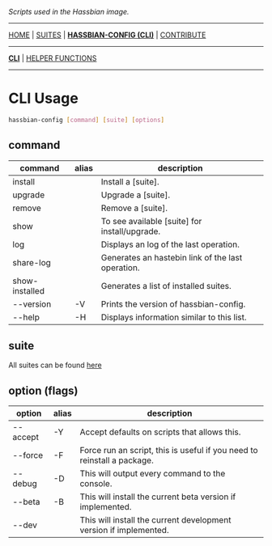 _Scripts used in the Hassbian image._

***

[HOME](/) | [SUITES](/suites) | [**HASSBIAN-CONFIG (CLI)**](/cli) | [CONTRIBUTE](/contribute)

***

[**CLI**](/cli/cli) | [HELPER FUNCTIONS](/cli/helpers)

***

# CLI Usage

```bash
hassbian-config [command] [suite] [options]
```

## command

command | alias | description
-- | -- | --
install |  | Install a [suite].
upgrade |  | Upgrade a [suite].
remove |  | Remove a [suite].
show |  | To see available [suite] for install/upgrade.
log |  | Displays an log of the last operation.
share-log |  | Generates an hastebin link of the last operation.
show-installed |  | Generates a list of installed suites.
--version | -V | Prints the version of hassbian-config.
--help | -H | Displays information similar to this list.

## suite

All suites can be found [here](/suites)

## option (flags)

option | alias | description
-- | -- | --
--accept | -Y | Accept defaults on scripts that allows this.
--force | -F | Force run an script, this is useful if you need to reinstall a package.
--debug | -D | This will output every command to the console.
--beta | -B | This will install the current beta version if implemented.
--dev |  | This will install the current development version if implemented.